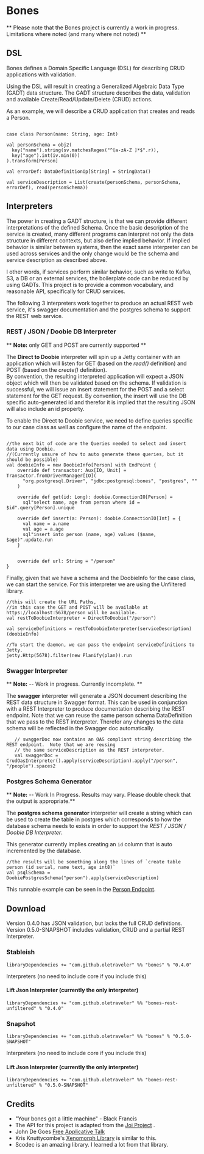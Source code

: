 # Bones

** Please note that the Bones project is currently a work in progress.  Limitations where noted (and many where not noted) **

## DSL 
Bones defines a Domain Specific Language (DSL) for describing CRUD applications with validation.

Using the DSL will result in creating a Generalized Algebraic Data Type (GADT) data structure.
The GADT structure describes the data, validation and available Create/Read/Update/Delete (CRUD) actions.

 
As an example, we will describe a CRUD application that creates and reads a Person.

```$scala

case class Person(name: String, age: Int)

val personSchema = obj2(
  key("name").string(sv.matchesRegex("^[a-zA-Z ]*$".r)),
  key("age").int(iv.min(0))
).transform[Person]

val errorDef: DataDefinitionOp[String] = StringData()

val serviceDescription = List(create(personSchema, personSchema, errorDef), read(personSchema))

```


## Interpreters

The power in creating a GADT structure, is that we can provide different interpretations of the defined Schema.
Once the basic description of the service is created, many different programs can interpret not only the data structure 
in different contexts, but also define implied behavior.  If implied behavior is similar between systems, then the exact
same interpreter can be used across services and the only change would be the schema and service description as described above.

I other words, if services perform similar behavior, 
such as write to Kafka, S3, a DB or an external services, the boilerplate code can be reduced by using GADTs.
This project is to provide a common vocabulary, and reasonable API, specifically for CRUD services.

The following 3 interpreters work together to produce an actual REST web service, it's swagger documentation 
and the postgres schema to support the REST web service.  


### REST / JSON / Doobie DB Interpreter

** __Note:__ only GET and POST are currently supported **

The __Direct to Doobie__ interpreter will spin up a Jetty container with an application which will listen
for GET (based on the _read()_ definition) and POST (based on the _create()_ definition).  
By convention, the resulting interpreted application will expect a JSON object which will then be validated based on the schema.
If validation is successful, we will issue an insert statement for the POST and a select statement for the GET request.
By convention, the insert will use the DB specific auto-generated id and therefor it is implied that the 
resulting JSON will also include an id property.

To enable the Direct to Doobie service, we need to define queries specific to our case class
as well as configure the name of the endpoint.

```$scala

//the next bit of code are the Queries needed to select and insert data using Doobie.
//(Currently unsure of how to auto generate these queries, but it should be possible)  
val doobieInfo = new DoobieInfo[Person] with EndPoint {
    override def transactor: Aux[IO, Unit] = Transactor.fromDriverManager[IO](
      "org.postgresql.Driver", "jdbc:postgresql:bones", "postgres", ""
    )
    
    override def get(id: Long): doobie.ConnectionIO[Person] =
      sql"select name, age from person where id = $id".query[Person].unique
    
    override def insert(a: Person): doobie.ConnectionIO[Int] = {
      val name = a.name
      val age = a.age
      sql"insert into person (name, age) values ($name, $age)".update.run
    }

        
    override def url: String = "/person"
}
```

Finally, given that we have a schema and the DoobieInfo for the case class, we 
can start the service.  For this interpreter we are using the Unfiltered library.

```$scala
//this will create the URL Paths, 
//in this case the GET and POST will be available at https://localhost:5678/person will be available.
val restToDoobieInterpreter = DirectToDoobie("/person")

val serviceDefinitions = restToDoobieInterpreter(serviceDescription)(doobieInfo)

//To start the daemon, we can pass the endpoint serviceDefinitions to Jetty.
jetty.Http(5678).filter(new Planify(plan)).run
```


### Swagger Interpreter

** __Note:__ -- Work in progress. Currently incomplete. ** 

The __swagger__ interpreter will generate a JSON document describing the REST data structure in Swagger format.
This can be used in conjunction with a REST Interpreter to produce documentation describing the REST endpoint.
Note that we can reuse the same person schema DataDefinition that we pass to the REST interpreter.  Therefor any changes
to the data schema will be reflected in the Swagger doc automatically.

```$scala
   // swaggerDoc now contains an OAS compliant string describing the REST endpoint.  Note that we are reusing 
   // the same serviceDescription as the REST interpreter.
   val swaggerDoc = CrudOasInterpreter().apply(serviceDescription).apply("/person", "/people").spaces2
```

### Postgres Schema Generator

** __Note:__ -- Work In Progress. Results may vary.  Please double check that the output is appropriate.**  

The __postgres schema generator__ interpreter will create a string which can be used to create the table in postgres which
corresponds to how the database schema needs to exists in order to support the _REST / JSON / Doobie DB Interpreter_.

This generator currently implies creating an `id` column that is auto incremented by the database.
```$scala
//the results will be something along the lines of `create table person (id serial, name text, age int8)`
val psqlSchema = DoobiePostgresSchema("person").apply(serviceDescription)
```

This runnable example can be seen in the 
[Person Endpoint](https://github.com/OleTraveler/bones/blob/master/examples/src/main/scala/com/bones/PersonEndpoint.scala).




## Download

Version 0.4.0 has JSON validation, but lacks the full CRUD definitions.
Version 0.5.0-SNAPSHOT includes validation, CRUD and a partial REST Interpreter.


### Stableish
```libraryDependencies += "com.github.oletraveler" %% "bones" % "0.4.0"```

Interpreters (no need to include core if you include this)
#### Lift Json Interpreter (currently the only interpreter)
```libraryDependencies += "com.github.oletraveler" %% "bones-rest-unfiltered" % "0.4.0"```

### Snapshot
```libraryDependencies += "com.github.oletraveler" %% "bones" % "0.5.0-SNAPSHOT"```

Interpreters (no need to include core if you include this)
#### Lift Json Interpreter (currently the only interpreter)
```libraryDependencies += "com.github.oletraveler" %% "bones-rest-unfiltered" % "0.5.0-SNAPSHOT"```


## Credits

* "Your bones got a little machine" - Black Francis
* The API for this project is adapted from the [Joi Project](https://github.com/hapijs/joi) .
* John De Goes [Free Applicative Talk](https://www.youtube.com/watch?v=H28QqxO7Ihc)
* Kris Knuttycombe's [Xenomorph Library](https://github.com/nuttycom/xenomorph) is similar to this.
* Scodec is an amazing library.  I learned a lot from that library.
